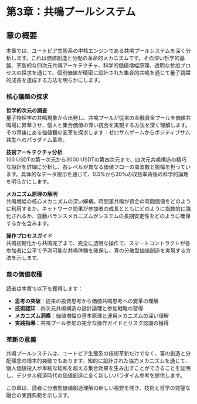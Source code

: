 # 第3章：共鳴プールシステム

## 章の概要

本章では、ユートピア生態系の中核エンジンである共鳴プールシステムを深く分析します。これは価値創造と分配の革命的メカニズムです。その深い哲学的基盤、革新的な四次元共鳴アーキテクチャ、科学的価値増幅原理、透明な参加プロセスの探求を通じて、個別価値が精密に設計された集合的共鳴を通じて量子跳躍的成長を達成する方法を明らかにします。

### 核心議題の探求

**哲学的次元の調査**  
量子物理学の共鳴現象から出発し、共鳴プールが従来の金融資金プールを価値共鳴場に昇華させ、個人と集合価値の深い統合を実現する方法を深く理解します。その背後にある価値観の変革を探求します：ゼロサムゲームからポジティブサム共生へのパラダイム革命。

**技術アーキテクチャ分析**  
100 USDTの第一次元から3000 USDTの第四次元まで、四次元共鳴構造の精巧な設計を詳細に分析し、各レベルが異なる価値フローの周波数と振幅を担っています。具体的なデータ提示を通じて、0.5%から30%の収益率背後の科学的論理を明らかにします。

**メカニズム原理の解明**  
共鳴増幅の核心メカニズムの深い解構。時間差共鳴が資金の時間価値をどのように利用するか、ネットワーク効果が参加者の成長とともにどのように指数的に強化されるか、自動バランスメカニズムがシステムの長期安定性をどのように確保するかを含みます。

**操作プロセスガイド**  
共鳴初期化から共鳴完了まで、完全に透明な操作で、スマートコントラクトが各参加者に公平で予測可能な共鳴体験を確保し、真の分散型価値創造を実現する方法を示します。

### 章の価値収穫

読者は本章で以下を獲得します：

* **思考の突破**：従来の投資思考から価値共鳴思考への変革の理解
* **技術認知**：四次元共鳴構造の設計論理と参加戦略の習得
* **メカニズム洞察**：価値増幅の基本原理と運用メカニズムの深い理解
* **実践指導**：共鳴プール参加の完全な操作ガイドとリスク認識の獲得

### 革新の意義

共鳴プールシステムは、ユートピア生態系の技術革新だけでなく、富の創造と分配理念の根本的突破でもあります。知的に設計された協力メカニズムを通じて、個人価値投入が単純な総和を超える集合効果を生み出すことができることを証明し、デジタル経済時代の価値創造に全く新しいパラダイム参考を提供します。

この章は、読者に分散型価値創造理解の新しい視野を開き、技術と哲学の完璧な融合の実践典範を示します。